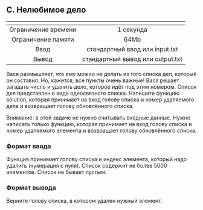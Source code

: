 ## C. Нелюбимое дело

| <!-- -->      | <!-- -->        |
|:-------------:|:---------------:|
| Ограничение времени	| 1 секунда |
|Ограничение памяти	| 64Mb      |
|Ввод |	стандартный ввод или input.txt|
|Вывод | стандартный вывод или output.txt|

Вася размышляет, что ему можно не делать из того списка дел, который он составил. Но, кажется, все пункты очень важные! Вася решает загадать число и удалить дело, которое идёт под этим номером. Список дел представлен в виде односвязного списка. Напишите функцию solution, которая принимает на вход голову списка и номер удаляемого дела и возвращает голову обновлённого списка.

Внимание: в этой задаче не нужно считывать входные данные. Нужно написать только функцию, которая принимает на вход голову списка и номер удаляемого элемента и возвращает голову обновлённого списка.
### Формат ввода
Функция принимает голову списка и индекс элемента, который надо удалить (нумерация с нуля). Список содержит не более 5000 элементов. Список не бывает пустым.
### Формат вывода
Верните голову списка, в котором удален нужный элемент.
